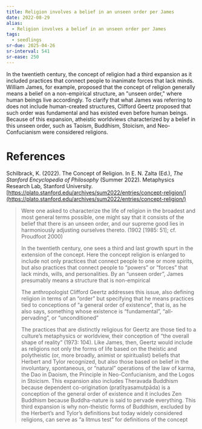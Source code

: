 ```yaml
---
title: Religion involves a belief in an unseen order per James
date: 2022-08-29
alias:
  - Religion involves a belief in an unseen order per James
tags:
  - seedlings
sr-due: 2025-04-26
sr-interval: 541
sr-ease: 250
---
```

In the twentieth century, the concept of religion had a third expansion as it included practices that connect people to inanimate forces that lack minds. William James, for example, proposed that the concept of religion generally means a belief on a non-empirical structure, an "unseen order," where human beings live accordingly. To clarify that what James was referring to does not include human-created structures, Clifford Geertz proposed that such order was fundamental and has existed even before human beings. Because of this expansion, atheistic worldviews characterized by a belief in this unseen order, such as Taoism, Buddhism, Stoicism, and Neo-Confucianism were considered religions.

# References

Schilbrack, K. (2022). The Concept of Religion. In E. N. Zalta (Ed.), _The Stanford Encyclopedia of Philosophy_ (Summer 2022). Metaphysics Research Lab, Stanford University. [https://plato.stanford.edu/archives/sum2022/entries/concept-religion/](https://plato.stanford.edu/archives/sum2022/entries/concept-religion/)
>Were one asked to characterize the life of religion in the broadest and most general terms possible, one might say that it consists of the belief that there is an unseen order, and our supreme good lies in harmoniously adjusting ourselves thereto. (1902 [1985: 51]; cf. Proudfoot 2000)
>
>In the twentieth century, one sees a third and last growth spurt in the extension of the concept. Here the concept religion is enlarged to include not only practices that connect people to one or more spirits, but also practices that connect people to “powers” or “forces” that lack minds, wills, and personalities.
>By an “unseen order”, James presumably means a structure that is non-empirical
> 
> The anthropologist Clifford Geertz addresses this issue, also defining religion in terms of an “order” but specifying that he means practices tied to conceptions of “a general order of existence”, that is, as he also says, something whose existence is “fundamental”, “all-pervading”, or “unconditioned”
> 
> The practices that are distinctly religious for Geertz are those tied to a culture’s metaphysics or worldview, their conception of “the overall shape of reality” (1973: 104). Like James, then, Geertz would include as religions not only the forms of life based on the theistic and polytheistic (or, more broadly, animist or spiritualist) beliefs that Herbert and Tylor recognized, but also those based on belief in the involuntary, spontaneous, or “natural” operations of the law of karma, the Dao in Daoism, the Principle in Neo-Confucianism, and the Logos in Stoicism. This expansion also includes Theravada Buddhism because dependent co-origination (pratītyasamutpāda) is a conception of the general order of existence and it includes Zen Buddhism because Buddha-nature is said to pervade everything. This third expansion is why non-theistic forms of Buddhism, excluded by the Herbert’s and Tylor’s definitions but today widely considered religions, can serve as “a litmus test” for definitions of the concept